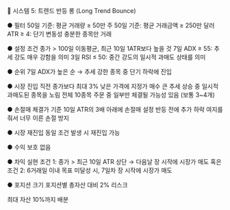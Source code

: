 📘 시스템 5: 트렌드 반등 롱 (Long Trend Bounce)

● 필터
50일 기준: 평균 거래량 ≥ 50만 주
50일 기준: 평균 거래금액 ≥ 250만 달러
ATR ≥ 4: 단기 변동성 충분한 종목만 거래

● 설정 조건
종가 > 100일 이동평균, 최근 10일 1ATR보다 높을 것
7일 ADX ≥ 55: 추세 강도 매우 강함을 의미
3일 RSI ≤ 50: 중간 강도의 일시적 과매도 상태를 의미

● 순위
7일 ADX가 높은 순 → 추세 강한 종목 중 단기 하락에 진입

● 시장 진입
직전 종가보다 최대 3% 낮은 가격에 지정가 매수
큰 추세 상승 중 일시적 과매도된 종목을 노림
전체 10종목 주문 중 일부만 체결될 가능성 있음 (보통 3~4개)

● 손절매
체결가 기준 10일 ATR의 3배 아래에 손절매 설정
반등 전에 추가 하락 여지를 줘서 너무 이른 손절 방지

● 시장 재진입
동일 조건 발생 시 재진입 가능

● 수익 보호
없음

● 차익 실현
조건 1: 종가 > 최근 10일 ATR 상단 → 다음날 장 시작에 시장가 매도
혹은
조건 2: 6거래일 이내 목표 미달성 시, 7일차 장 시작에 시장가 매도

● 포지션 크기
포지션별 총자산 대비 2% 리스크

최대 자산 10%까지 배분